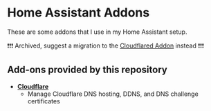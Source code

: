 # Home Assistant Addons
These are some addons that I use in my Home Assistant setup.

:exclamation::exclamation::exclamation:
Archived, suggest a migration to the [Cloudflared Addon](https://github.com/brenner-tobias/addon-cloudflared) instead
:exclamation::exclamation::exclamation:

## Add-ons provided by this repository

- **[Cloudflare](/cloudflare/README.md)**
  - Manage Cloudflare DNS hosting, DDNS, and DNS challenge certificates
